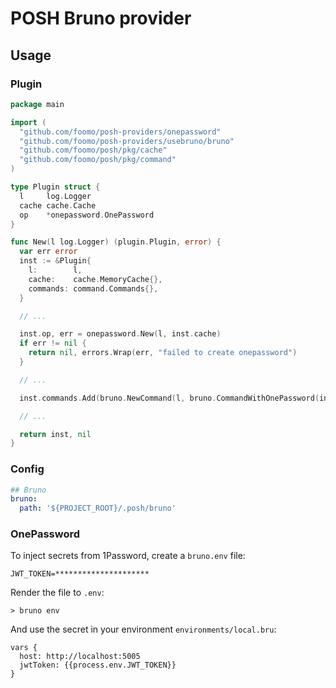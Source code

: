 # POSH Bruno provider

## Usage

### Plugin

```go
package main

import (
  "github.com/foomo/posh-providers/onepassword"
  "github.com/foomo/posh-providers/usebruno/bruno"
  "github.com/foomo/posh/pkg/cache"
  "github.com/foomo/posh/pkg/command"
)

type Plugin struct {
  l     log.Logger
  cache cache.Cache
  op    *onepassword.OnePassword
}

func New(l log.Logger) (plugin.Plugin, error) {
  var err error
  inst := &Plugin{
    l:        l,
    cache:    cache.MemoryCache{},
    commands: command.Commands{},
  }

  // ...

  inst.op, err = onepassword.New(l, inst.cache)
  if err != nil {
    return nil, errors.Wrap(err, "failed to create onepassword")
  }

  // ...

  inst.commands.Add(bruno.NewCommand(l, bruno.CommandWithOnePassword(inst.op)))

  // ...

  return inst, nil
}

```

### Config

```yaml
## Bruno
bruno:
  path: '${PROJECT_ROOT}/.posh/bruno'
```

### OnePassword

To inject secrets from 1Password, create a `bruno.env` file:

```text
JWT_TOKEN=*********************
```

Render the file to `.env`:

```shell
> bruno env
```

And use the secret in your environment `environments/local.bru`:

```text
vars {
  host: http://localhost:5005
  jwtToken: {{process.env.JWT_TOKEN}}
}
```
